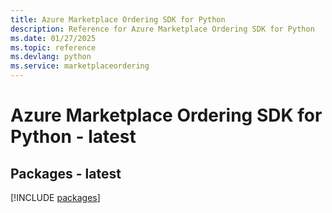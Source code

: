 ```yaml
---
title: Azure Marketplace Ordering SDK for Python
description: Reference for Azure Marketplace Ordering SDK for Python
ms.date: 01/27/2025
ms.topic: reference
ms.devlang: python
ms.service: marketplaceordering
---
```

# Azure Marketplace Ordering SDK for Python - latest
## Packages - latest
[!INCLUDE [packages](marketplace-ordering-index.md)]